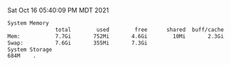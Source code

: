 Sat Oct 16 05:40:09 PM MDT 2021
```bash
System Memory
               total        used        free      shared  buff/cache   available
Mem:           7.7Gi       752Mi       4.6Gi        10Mi       2.3Gi       6.6Gi
Swap:          7.6Gi       355Mi       7.3Gi
System Storage
684M	.
```
